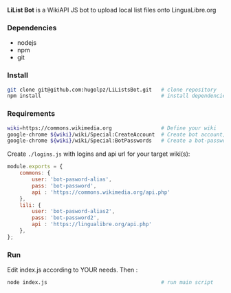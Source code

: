 **LiList Bot** is a WikiAPI JS bot to upload local list files onto LinguaLibre.org

### Dependencies
* nodejs
* npm
* git

### Install
```bash
git clone git@github.com:hugolpz/LiListsBot.git   # clone repository
npm install                                       # install dependencies
```

### Requirements
```bash
wiki=https://commons.wikimedia.org                # Define your wiki
google-chrome ${wiki}/wiki/Special:CreateAccount  # Create bot account, open in browser, follow instructions.
google-chrome ${wiki}/wiki/Special:BotPasswords   # Create a bot-password and bot-pasword-alias, follow instructions.
```

Create `./logins.js` with logins and api url for your target wiki(s):

```js
module.exports = {
	commons: {
		user: 'bot-pasword-alias',
		pass: 'bot-password',
		api : 'https://commons.wikimedia.org/api.php'
	},
	lili: {
		user: 'bot-pasword-alias2',
		pass: 'bot-password2',
		api : 'https://lingualibre.org/api.php'
	},
};
```

### Run
Edit index.js according to YOUR needs. Then :
```bash
node index.js                                     # run main script
```
